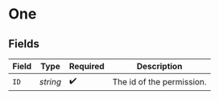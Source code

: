 # One


## Fields

| Field                     | Type                      | Required                  | Description               |
| ------------------------- | ------------------------- | ------------------------- | ------------------------- |
| `ID`                      | *string*                  | :heavy_check_mark:        | The id of the permission. |